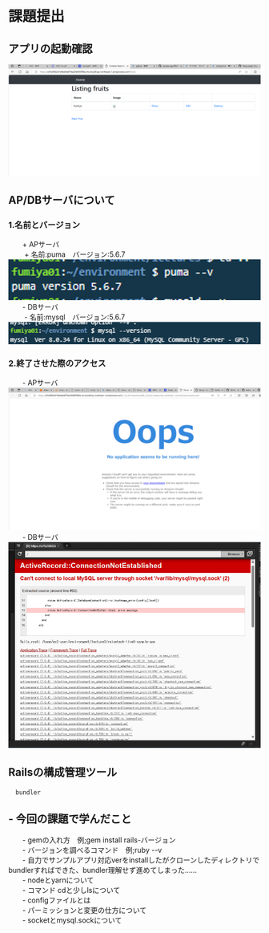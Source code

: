 # 課題提出
## アプリの起動確認
![サンプルアプリ](./1app.png)

## AP/DBサーバについて
### 1.名前とバージョン
　　+ APサーバ  
　　 + 名前:puma　バージョン:5.6.7  
![サンプルアプリ](./2puma-v.png)  
　　- DBサーバ  
　　 - 名前:mysql　バージョン:5.6.7  
![サンプルアプリ](./3mysql-v.png)
### 2.終了させた際のアクセス
　　- APサーバ  
![サンプルアプリ](./4APstop.png)  
　　- DBサーバ  
![サンプルアプリ](./5DBstop.png)  

## Railsの構成管理ツール
      bundler

## - 今回の課題で学んだこと
　　- gemの入れ方　例;gem install rails-バージョン  
　　- バージョンを調べるコマンド　例;ruby --v  
　　- 自力でサンプルアプリ対応verをinstallしたがクローンしたディレクトリでbundlerすればできた、bundler理解せず進めてしまった……  
　　- nodeとyarnについて  
　　- コマンド cdと少しlsについて  
　　- configファイルとは  
　　- パーミッションと変更の仕方について  
　　- socketとmysql.sockについて
